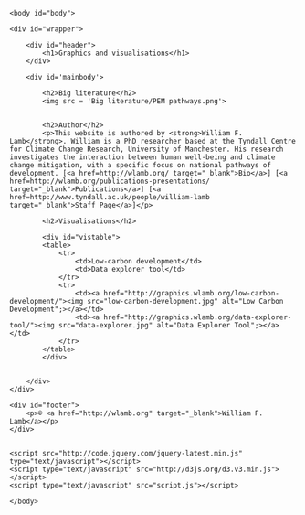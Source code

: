 <!DOCTYPE html>
<html lang="en">
    <head>
        <meta charset="utf-8">
        <title>VIMP</title>
        <link type="text/css" rel="stylesheet" href="stylesheet.css"
    </head>

    <body id="body">

    <div id="wrapper">

		<div id="header">
			<h1>Graphics and visualisations</h1>
		</div>

        <div id='mainbody'>

            <h2>Big literature</h2>
            <img src = 'Big literature/PEM pathways.png'>

            
            <h2>Author</h2>
            <p>This website is authored by <strong>William F. Lamb</strong>. William is a PhD researcher based at the Tyndall Centre for Climate Change Research, University of Manchester. His research investigates the interaction between human well-being and climate change mitigation, with a specific focus on national pathways of development. [<a href=http://wlamb.org/ target="_blank">Bio</a>] [<a href=http://wlamb.org/publications-presentations/ target="_blank">Publications</a>] [<a href=http://www.tyndall.ac.uk/people/william-lamb target="_blank">Staff Page</a>]</p>
            
            <h2>Visualisations</h2>

            <div id="vistable">
            <table>
                <tr>
                    <td>Low-carbon development</td>
                    <td>Data explorer tool</td>
                </tr>
                <tr>
                    <td><a href="http://graphics.wlamb.org/low-carbon-development/"><img src="low-carbon-development.jpg" alt="Low Carbon Development";></a></td>
                    <td><a href="http://graphics.wlamb.org/data-explorer-tool/"><img src="data-explorer.jpg" alt="Data Explorer Tool";></a></td>
                </tr>
            </table>
            </div>


        </div>
	</div>

    <div id="footer">
        <p>© <a href="http://wlamb.org" target="_blank">William F. Lamb</a></p>
    </div>


    <script src="http://code.jquery.com/jquery-latest.min.js" type="text/javascript"></script>
    <script type="text/javascript" src="http://d3js.org/d3.v3.min.js"></script>
    <script type="text/javascript" src="script.js"></script>

    </body>

</html>